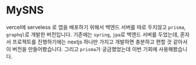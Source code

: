 # MySNS

vercel에 serveless 로 앱을 배포하기 위해서 백엔드 서버를 따로 두지않고 `prisma`, `graphql`로 개발한 버전입니다. 기존에는 `spring`, `jpa`로 백엔드 서버를 두었는데, 혼자서 프로젝트를 진행하기에는 nextjs 하나만 가지고 개발하면 충분하고 편할 것 같아서 이 버전을 만들어봤습니다. 그리고 `prisma`가 궁금했었는데 이번 기회에 사용해봤습니다.